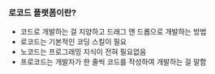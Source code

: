 ### 로코드 플랫폼이란? 
  - 코드로 개발하는 걸 지양하고 드래그 앤 드롭으로 개발하는 방법
  - 로코드는 기본적인 코딩 스킬이 필요
  - 노코드는 프로그래밍 지식이 전혀 필요없음
  - 프로코드는 개발자가 한 줄씩 코드를 작성하여 개발하는 걸 말함 
